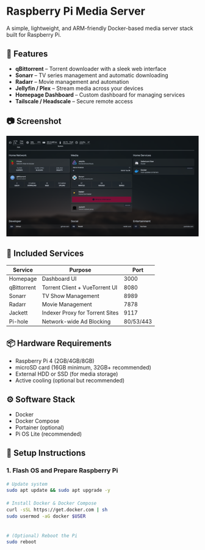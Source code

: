 # Raspberry Pi Media Server

A simple, lightweight, and ARM-friendly Docker-based media server stack built for Raspberry Pi.
## 🧰 Features

- **qBittorrent** – Torrent downloader with a sleek web interface
- **Sonarr** – TV series management and automatic downloading
- **Radarr** – Movie management and automation
- **Jellyfin / Plex** – Stream media across your devices
- **Homepage Dashboard** – Custom dashboard for managing services
- **Tailscale / Headscale** – Secure remote access

## 📷 Screenshot

![Media Dashboard Screenshot](assets/homepage.png) 

## 🧰 Included Services

| Service     | Purpose                        | Port |
|-------------|--------------------------------|------|
| Homepage    | Dashboard UI                   | 3000 |
| qBittorrent | Torrent Client + VueTorrent UI | 8080 |
| Sonarr      | TV Show Management             | 8989 |
| Radarr      | Movie Management               | 7878 |
| Jackett     | Indexer Proxy for Torrent Sites| 9117 |
| Pi-hole     | Network-wide Ad Blocking       | 80/53/443 |

## 📦 Hardware Requirements

- Raspberry Pi 4 (2GB/4GB/8GB)
- microSD card (16GB minimum, 32GB+ recommended)
- External HDD or SSD (for media storage)
- Active cooling (optional but recommended)

## ⚙️ Software Stack

- Docker
- Docker Compose
- Portainer (optional)
- Pi OS Lite (recommended)

## 🚀 Setup Instructions

### 1. Flash OS and Prepare Raspberry Pi

```bash
# Update system
sudo apt update && sudo apt upgrade -y

# Install Docker & Docker Compose
curl -sSL https://get.docker.com | sh
sudo usermod -aG docker $USER


# (Optional) Reboot the Pi
sudo reboot
